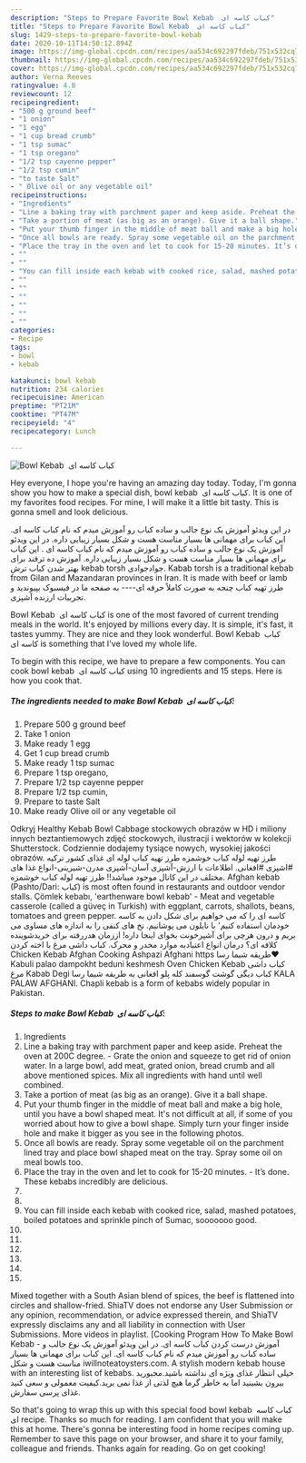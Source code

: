 ```yaml
---
description: "Steps to Prepare Favorite Bowl Kebab  کباب کاسه ای"
title: "Steps to Prepare Favorite Bowl Kebab  کباب کاسه ای"
slug: 1429-steps-to-prepare-favorite-bowl-kebab
date: 2020-10-11T14:50:12.894Z
image: https://img-global.cpcdn.com/recipes/aa534c692297fdeb/751x532cq70/bowl-kebab-کباب-کاسه-ای-recipe-main-photo.jpg
thumbnail: https://img-global.cpcdn.com/recipes/aa534c692297fdeb/751x532cq70/bowl-kebab-کباب-کاسه-ای-recipe-main-photo.jpg
cover: https://img-global.cpcdn.com/recipes/aa534c692297fdeb/751x532cq70/bowl-kebab-کباب-کاسه-ای-recipe-main-photo.jpg
author: Verna Reeves
ratingvalue: 4.8
reviewcount: 12
recipeingredient:
- "500 g ground beef"
- "1 onion"
- "1 egg"
- "1 cup bread crumb"
- "1 tsp sumac"
- "1 tsp oregano"
- "1/2 tsp cayenne pepper"
- "1/2 tsp cumin"
- "to taste Salt"
- " Olive oil or any vegetable oil"
recipeinstructions:
- "Ingredients"
- "Line a baking tray with parchment paper and keep aside. Preheat the oven at 200C degree. Grate the onion and squeeze to get rid of onion water. In a large bowl, add meat, grated onion, bread crumb and all above mentioned spices. Mix all ingredients with hand until well combined."
- "Take a portion of meat (as big as an orange). Give it a ball shape."
- "Put your thumb finger in the middle of meat ball and make a big hole, until you have a bowl shaped meat. It&#39;s not difficult at all, if some of you worried about how to give a bowl shape. Simply turn your finger inside hole and make it bigger as you see in the following photos."
- "Once all bowls are ready. Spray some vegetable oil on the parchment lined tray and place bowl shaped meat on the tray. Spray some oil on meal bowls too."
- "Place the tray in the oven and let to cook for 15-20 minutes. It’s done. These kebabs incredibly are delicious."
- ""
- ""
- "You can fill inside each kebab with cooked rice, salad, mashed potatoes, boiled potatoes and sprinkle pinch of Sumac, sooooooo good."
- ""
- ""
- ""
- ""
- ""
- ""
categories:
- Recipe
tags:
- bowl
- kebab

katakunci: bowl kebab 
nutrition: 234 calories
recipecuisine: American
preptime: "PT21M"
cooktime: "PT47M"
recipeyield: "4"
recipecategory: Lunch

---
```



![Bowl Kebab  کباب کاسه ای](https://img-global.cpcdn.com/recipes/aa534c692297fdeb/751x532cq70/bowl-kebab-کباب-کاسه-ای-recipe-main-photo.jpg)

Hey everyone, I hope you're having an amazing day today. Today, I'm gonna show you how to make a special dish, bowl kebab  کباب کاسه ای. It is one of my favorites food recipes. For mine, I will make it a little bit tasty. This is gonna smell and look delicious.

در این ویدئو آموزش یک نوع جالب و ساده کباب رو آموزش میدم که نام کباب کاسه ای. این کباب برای مهمانی ها بسیار مناست هست و شکل بسیار زیبایی داره. در این ویدئو آموزش یک نوع جالب و ساده کباب رو آموزش میدم که نام کباب کاسه ای . این کباب برای مهمانی ها بسیار مناست هست و شکل بسیار زیبایی داره. آموزش ده ترفند برای بهتر شدن کباب ترش kebab torsh جوادجوادی. Kabab torsh is a traditional kebab from Gilan and Mazandaran provinces in Iran. It is made with beef or lamb طرز تهیه کباب چنجه به صورت کاملاً حرفه ای---- به صفحه ما در فیسبوک بپیوندید و تجربیات ارزنده آشپزی.

Bowl Kebab  کباب کاسه ای is one of the most favored of current trending meals in the world. It's enjoyed by millions every day. It is simple, it's fast, it tastes yummy. They are nice and they look wonderful. Bowl Kebab  کباب کاسه ای is something that I've loved my whole life.


To begin with this recipe, we have to prepare a few components. You can cook bowl kebab  کباب کاسه ای using 10 ingredients and 15 steps. Here is how you cook that.

<!--inarticleads1-->

##### The ingredients needed to make Bowl Kebab  کباب کاسه ای:

1. Prepare 500 g ground beef
1. Take 1 onion
1. Make ready 1 egg
1. Get 1 cup bread crumb
1. Make ready 1 tsp sumac
1. Prepare 1 tsp oregano,
1. Prepare 1/2 tsp cayenne pepper
1. Prepare 1/2 tsp cumin,
1. Prepare to taste Salt
1. Make ready  Olive oil or any vegetable oil


Odkryj Healthy Kebab Bowl Cabbage stockowych obrazów w HD i miliony innych beztantiemowych zdjęć stockowych, ilustracji i wektorów w kolekcji Shutterstock. Codziennie dodajemy tysiące nowych, wysokiej jakości obrazów. طرز تهیه لوله کباب خوشمزه طرز تهیه کباب لوله ای غذای کشور ترکیه #اشپزی #افغانی. اطلاعات با ارزش-آشپزی آسان-آشپزی مدرن-شیرینی-انواع غذا های مختلف در این کانال موجود میباشد!! طرز تهیه لوله کباب خوشمزه. Afghan kebab (Pashto/Dari: کباب) is most often found in restaurants and outdoor vendor stalls. Çömlek kebabı, &#39;earthenware bowl kebab&#39; - Meat and vegetable casserole (called a güveç in Turkish) with eggplant, carrots, shallots, beans, tomatoes and green pepper. کاسه ای را که می خواهیم برای شکل دادن به کاسه خودمان استفاده کنیم٬ با نایلون می پوشانیم. نخ های کنفی را به اندازه های مساوی می بریم و درون هرچی برای آشپرخونت بخوای اینجا داره! اززمان هدررفته برای خریدشوینده کلافه ای؟ درمان انواع اعتیادبه موارد مخدر و محرک. کباب داشی مرغ با اخته کردن Chicken Kebab Afghan Cooking Ashpazi Afghani https طریقه شیما رسا❤ Kabuli palao dampokht beduni keshmesh Oven Chicken Kebab کباب داشی مرغ Kabab Degi کباب دیگی گوشت گوسفند کله پلو افغانی به طریقه شیما رسا KALA PALAW AFGHANI. Chapli kebab is a form of kebabs widely popular in Pakistan. 

<!--inarticleads2-->

##### Steps to make Bowl Kebab  کباب کاسه ای:

1. Ingredients
1. Line a baking tray with parchment paper and keep aside. Preheat the oven at 200C degree. - Grate the onion and squeeze to get rid of onion water. In a large bowl, add meat, grated onion, bread crumb and all above mentioned spices. Mix all ingredients with hand until well combined.
1. Take a portion of meat (as big as an orange). Give it a ball shape.
1. Put your thumb finger in the middle of meat ball and make a big hole, until you have a bowl shaped meat. It&#39;s not difficult at all, if some of you worried about how to give a bowl shape. Simply turn your finger inside hole and make it bigger as you see in the following photos.
1. Once all bowls are ready. Spray some vegetable oil on the parchment lined tray and place bowl shaped meat on the tray. Spray some oil on meal bowls too.
1. Place the tray in the oven and let to cook for 15-20 minutes. - It’s done. These kebabs incredibly are delicious.
1. 
1. 
1. You can fill inside each kebab with cooked rice, salad, mashed potatoes, boiled potatoes and sprinkle pinch of Sumac, sooooooo good.
1. 
1. 
1. 
1. 
1. 
1. 


Mixed together with a South Asian blend of spices, the beef is flattened into circles and shallow-fried. ShiaTV does not endorse any User Submission or any opinion, recommendation, or advice expressed therein, and ShiaTV expressly disclaims any and all liability in connection with User Submissions. More videos in playlist. [Cooking Program How To Make Bowl Kebab - آموزش درست کردن کباب کاسه ای. در این ویدئو آموزش یک نوع جالب و ساده کباب رو آموزش میدم که نام کباب کاسه ای. این کباب برای مهمانی ها بسیار مناست هست و شکل  iwillnoteatoysters.com. A stylish modern kebab house with an interesting list of kebabs. خیلی انتظار غذای ویژه ای نداشته باشید.مجبورید بیرون بشینید اما به خاطر گرما هیچ لذتی از غذا نمی برید.کیفیت معمولی و سعی کنید غذای پرسی سفارش. 

So that's going to wrap this up with this special food bowl kebab  کباب کاسه ای recipe. Thanks so much for reading. I am confident that you will make this at home. There's gonna be interesting food in home recipes coming up. Remember to save this page on your browser, and share it to your family, colleague and friends. Thanks again for reading. Go on get cooking!
